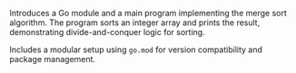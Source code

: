 Introduces a Go module and a main program implementing the merge sort algorithm. The program sorts an integer array and prints the result, demonstrating divide-and-conquer logic for sorting.

Includes a modular setup using `go.mod` for version compatibility and package management.
